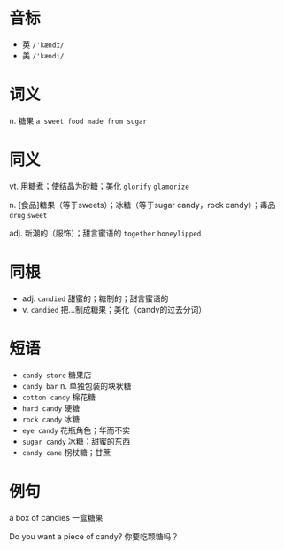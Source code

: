 # 音标

- 英 `/'kændɪ/`
- 美 `/'kændi/`

# 词义

n. 糖果
`a sweet food made from sugar`

# 同义

vt. 用糖煮；使结晶为砂糖；美化
`glorify` `glamorize`

n. [食品]糖果（等于sweets）；冰糖（等于sugar candy，rock candy）；毒品
`drug` `sweet`

adj. 新潮的（服饰）；甜言蜜语的
`together` `honeylipped`

# 同根

- adj. `candied` 甜蜜的；糖制的；甜言蜜语的
- v. `candied` 把…制成糖果；美化（candy的过去分词）

# 短语

- `candy store` 糖果店
- `candy bar` n. 单独包装的块状糖
- `cotton candy` 棉花糖
- `hard candy` 硬糖
- `rock candy` 冰糖
- `eye candy` 花瓶角色；华而不实
- `sugar candy` 冰糖；甜蜜的东西
- `candy cane` 柺杖糖；甘蔗

# 例句

a box of candies
一盒糖果

Do you want a piece of candy?
你要吃颗糖吗？


